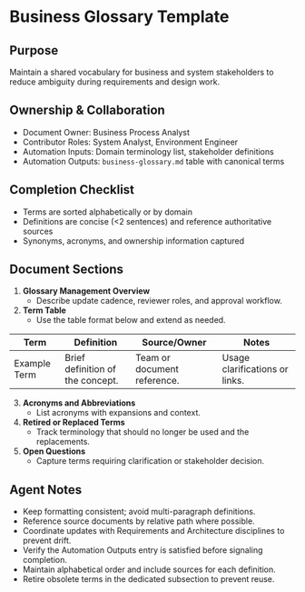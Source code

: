 # Business Glossary Template

## Purpose

Maintain a shared vocabulary for business and system stakeholders to reduce ambiguity during
requirements and design work.

## Ownership & Collaboration

- Document Owner: Business Process Analyst
- Contributor Roles: System Analyst, Environment Engineer
- Automation Inputs: Domain terminology list, stakeholder definitions
- Automation Outputs: `business-glossary.md` table with canonical terms

## Completion Checklist

- Terms are sorted alphabetically or by domain
- Definitions are concise (<2 sentences) and reference authoritative sources
- Synonyms, acronyms, and ownership information captured

## Document Sections

1. **Glossary Management Overview**
   - Describe update cadence, reviewer roles, and approval workflow.
2. **Term Table**
   - Use the table format below and extend as needed.

| Term | Definition | Source/Owner | Notes |
| --- | --- | --- | --- |
| Example Term | Brief definition of the concept. | Team or document reference. | Usage clarifications or links. |

3. **Acronyms and Abbreviations**
   - List acronyms with expansions and context.
4. **Retired or Replaced Terms**
   - Track terminology that should no longer be used and the replacements.
5. **Open Questions**
   - Capture terms requiring clarification or stakeholder decision.

## Agent Notes

- Keep formatting consistent; avoid multi-paragraph definitions.
- Reference source documents by relative path where possible.
- Coordinate updates with Requirements and Architecture disciplines to prevent drift.
- Verify the Automation Outputs entry is satisfied before signaling completion.
- Maintain alphabetical order and include sources for each definition.
- Retire obsolete terms in the dedicated subsection to prevent reuse.
